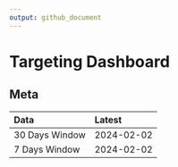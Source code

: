 ```yaml
---
output: github_document
---
```


# Targeting Dashboard



## Meta


|Data           |Latest     |
|:--------------|:----------|
|30 Days Window |2024-02-02 |
|7 Days Window  |2024-02-02 |

